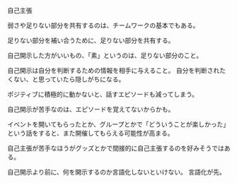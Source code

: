 自己主張

弱さや足りない部分を共有するのは、チームワークの基本でもある。

足りない部分を補い合うために、足りない部分を共有する。

自己開示した方がいいもの、「素」というのは、足りない部分のこと。

自己開示は自分を判断するための情報を相手に与えること。
自分を判断されたくない、と思っていたら隠しがちになる。

ポジティブに積極的に動かないと、話すエピソードも減ってしまう。

自己開示が苦手なのは、エピソードを覚えてないからかも。

イベントを開いてもらったとか、グループとかで「どういうことが楽しかった」という話をすると、また開催してもらえる可能性が高まる。

自己主張が苦手なほうがグッズとかで間接的に自己主張するのを好みそうではある。

自己開示より前に、何を開示するのか言語化しないといけない。
言語化が先。
